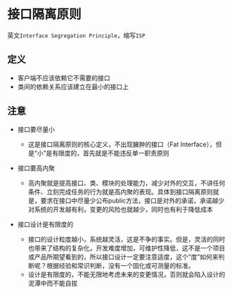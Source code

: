 # 接口隔离原则
英文`Interface Segregation Principle`，缩写`ISP`

## 定义
- 客户端不应该依赖它不需要的接口
- 类间的依赖关系应该建立在最小的接口上

## 注意

- 接口要尽量小
    - 这是接口隔离原则的核心定义，不出现臃肿的接口（Fat Interface），但是“小”是有限度的，首先就是不能违反单一职责原则

- 接口要高内聚
    - 高内聚就是提高接口、类、模块的处理能力，减少对外的交互，不讲任何条件、立刻完成任务的行为就是高内聚的表现。具体到接口隔离原则就是，要求在接口中尽量少公布public方法，接口是对外的承诺，承诺越少对系统的开发越有利，变更的风险也就越少，同时也有利于降低成本
- 接口设计是有限度的
    - 接口的设计粒度越小，系统越灵活，这是不争的事实。但是，灵活的同时也带来了结构的复杂化，开发难度增加，可维护性降低，这不是一个项目或产品所期望看到的，所以接口设计一定要注意适度，这个“度”如何来判断呢？根据经验和常识判断，没有一个固化或可测量的标准。
    - 设计是有限度的，不能无限地考虑未来的变更情况，否则就会陷入设计的泥潭中而不能自拔